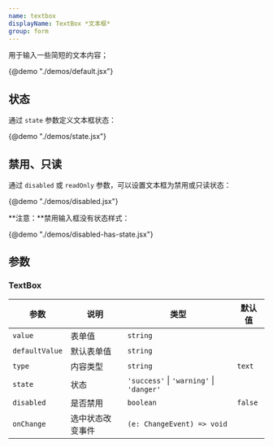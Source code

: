 ```yaml
---
name: textbox
displayName: TextBox *文本框*
group: form
---
```


用于输入一些简短的文本内容；

{@demo "./demos/default.jsx"}

## 状态

通过 `state` 参数定义文本框状态：

{@demo "./demos/state.jsx"}

## 禁用、只读

通过 `disabled` 或 `readOnly` 参数，可以设置文本框为禁用或只读状态：

{@demo "./demos/disabled.jsx"}

**注意：**禁用输入框没有状态样式：

{@demo "./demos/disabled-has-state.jsx"}

## 参数

### TextBox

| 参数           | 说明             | 类型                                             | 默认值  |
| -------------- | ---------------- | ------------------------------------------------ | ------- |
| `value`        | 表单值           | `string`                                         |         |
| `defaultValue` | 默认表单值       | `string`                                         |         |
| `type`         | 内容类型         | `string`                                         | `text`  |
| `state`        | 状态             | `'success'` &#124; `'warning'` &#124; `'danger'` |         |
| `disabled`     | 是否禁用         | `boolean`                                        | `false` |
| `onChange`     | 选中状态改变事件 | `(e: ChangeEvent) => void`                       |         |
